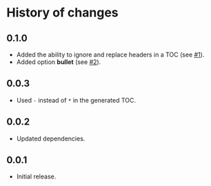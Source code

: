 History of changes
==================

0.1.0
-----

* Added the ability to ignore and replace headers in a TOC (see [#1]).
* Added option **bullet** (see [#2]).

0.0.3
-----

* Used `-` instead of `*` in the generated TOC.

0.0.2
-----

* Updated dependencies.

0.0.1
-----

* Initial release.

[#1]: https://github.com/eGavr/toc-md#advanced-toc
[#2]: https://github.com/eGavr/toc-md#tocinsert
